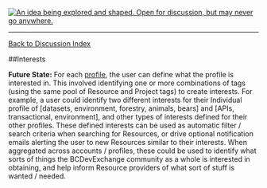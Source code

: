 <a rel="Inspiration" href="https://github.com/BCDevExchange/docs/blob/master/discussion/projectstates.md"><img alt="An idea being explored and shaped. Open for discussion, but may never go anywhere." style="border-width:0" src="http://bcdevexchange.org/badge/1.svg" title="An idea being explored and shaped. Open for discussion, but may never go anywhere." /></a>

---
[Back to Discussion Index](../discussion_index.md)


##Interests 

**Future State:** For each [profile](profiles.md), the user can define what the profile is interested in. This involved identifying one or more combinations of tags (using the same pool of Resource and Project tags) to create interests. For example, a user could identify two different interests for their Individual profile of [datasets, environment, forestry, animals, bears] and [APIs, transactional, environment], and other types of interests defined for their other profiles. These defined interests can be used as automatic filter / search criteria when searching for Resources, or drive optional notification emails alerting the user to new Resources similar to their interests. When aggregated across accounts / profiles, these could be used to identify what sorts of things the BCDevExchange community as a whole is interested in obtaining, and help inform Resource providers of what sort of stuff is wanted / needed.
